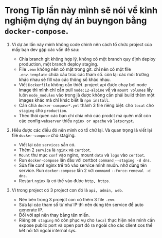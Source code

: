 # Trong Tip lần này mình sẽ nói về kinh nghiệm dựng dự án buyngon bằng `docker-compose`.

1. Vì dự án lần này mình không code chính nên cách tổ chức project của mấy bạn dev gặp các vấn đề sau:
    - Chia branch git không hợp lý, không có một branch quy định deploy production, một branch deploy staging.
    - File `.env` không nên có mặt trong git. chỉ nên có một file `.env.template` chứa cấu trúc các tham số. còn lại các môi trường khác nhau sẽ fill vào các thông số khác nhau.
    - Viết `Dockerfile` không cần thiết. project api được chạy bởi node image thì mình chỉ cần pull `node:12-alpine` về và `mount volumes` lấy luôn `node_modules` vào trong là được không cần phải build thêm một images khác mà chỉ khác biết là `npm install`.
    - Cần chia `docker-compose*.yml` thành 3 file riêng biệt: cho `local` cho `staging` cho `production`.
    - Theo thói quen các bạn chỉ chia nhỏ các prodct mà quên mất còn các config `webserver` thiếu `nginx or apache` và `letscrypt`.

2. Hiểu được các điều đó nên mình có tổ chứ lại. Và quan trọng là viết lại file `docker-compose` cho staging.
    - Viết lại các `services` sẵn có.
    - Thêm 2 `service` là `nginx` và `certbot`.
    - `Mount` thư mục `conf` vào nginx, mount `data` và `logs` vào `certbot`.
    - Run `docker-compose` lần đầu với certbot `command` `--staging -d dns`.
    - Sửa file conf nginx trể trỏ vào service mình muốn. nhớ dùng tên service. Run `docker-compose` lần 2 với `command` `--force-renewal -d dns`.
    - Restart `nginx` là có thể vào được `http, https`.

3. Vì trong project có 3 project con đó là `api, admin, web`.
    - Nên bên trong 3 proejct con có thêm 3 file `.env`.
    - Sửa lại các tham số từ như IP thì nên dùng tên service để auto generate IP.
    - Đối với api nên thay bằng tên miền.
    - Riêng `DB staging` nó còn phục vụ cho `local` thực hiện nên mình cần expose public port và open port đó ra ngoài cho các client cos thể kết nối tới ngoài internal sys.